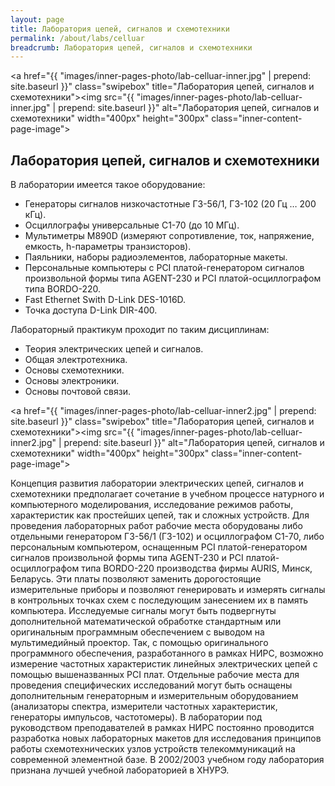 ```yaml
---
layout: page
title: Лаборатория цепей, сигналов и схемотехники
permalink: /about/labs/celluar
breadcrumb: Лаборатория цепей, сигналов и схемотехники
---
```

<a href="{{ "images/inner-pages-photo/lab-celluar-inner.jpg" | prepend: site.baseurl }}" class="swipebox" title="Лаборатория цепей, сигналов и схемотехники"><img src="{{ "images/inner-pages-photo/lab-celluar-inner.jpg" | prepend: site.baseurl }}" alt="Лаборатория цепей, сигналов и схемотехники" width="400px" height="300px" class="inner-content-page-image"></a>

## Лаборатория цепей, сигналов и схемотехники

В лаборатории имеется такое оборудование:

- Генераторы сигналов низкочастотные Г3-56/1, Г3-102 (20 Гц … 200 кГц).
- Осциллографы универсальные С1-70 (до 10 МГц).
- Мультиметры М890D (измеряют сопротивление, ток, напряжение, емкость, h-параметры транзисторов).
- Паяльники, наборы радиоэлементов, лабораторные макеты.
- Персональные компьютеры c PCI платой-генератором сигналов произвольной формы типа AGENT-230 и PCI платой-осциллографом типа BORDO-220.
- Fast Ethernet Swith D-Link DES-1016D.
- Точка доступа D-Link DIR-400.

Лабораторный практикум проходит по таким дисциплинам:

- Теория электрических цепей и сигналов.
- Общая электротехника.
- Основы схемотехники.
- Основы электроники.
- Основы почтовой связи.

<a href="{{ "images/inner-pages-photo/lab-celluar-inner2.jpg" | prepend: site.baseurl }}" class="swipebox" title="Лаборатория цепей, сигналов и схемотехники"><img src="{{ "images/inner-pages-photo/lab-celluar-inner2.jpg" | prepend: site.baseurl }}" alt="Лаборатория цепей, сигналов и схемотехники" width="400px" height="300px" class="inner-content-page-image"></a>

Концепция развития лаборатории электрических цепей, сигналов и схемотехники предполагает сочетание в учебном процессе натурного и компьютерного моделирования, исследование режимов работы, характеристик как простейших цепей, так и сложных устройств. Для проведения лабораторных работ рабочие места оборудованы либо отдельными генератором Г3-56/1 (Г3-102) и осциллографом С1-70, либо персональным компьютером, оснащенным PCI платой-генератором сигналов произвольной формы типа AGENT-230 и PCI платой-осциллографом типа BORDO-220 производства фирмы AURIS, Минск, Беларусь. Эти платы позволяют заменить дорогостоящие измерительные приборы и позволяют генерировать и измерять сигналы в контрольных точках схем с последующим занесением их в память компьютера. Исследуемые сигналы могут быть подвергнуты дополнительной математической обработке стандартным или оригинальным программным обеспечением с выводом на мультимедийный проектор. Так, с помощью оригинального программного обеспечения, разработанного в рамках НИРС, возможно измерение частотных характеристик линейных электрических цепей с помощью вышеназванных PCI плат. Отдельные рабочие места для проведения специфических исследований могут быть оснащены дополнительным генераторным и измерительным оборудованием (анализаторы спектра, измерители частотных характеристик, генераторы импульсов, частотомеры). В лаборатории под руководством преподавателей в рамках НИРС постоянно проводится разработка новых лабораторных макетов для исследования принципов работы схемотехнических узлов устройств телекоммуникаций на современной элементной базе. В 2002/2003 учебном году лаборатория признана лучшей учебной лабораторией в ХНУРЭ.
